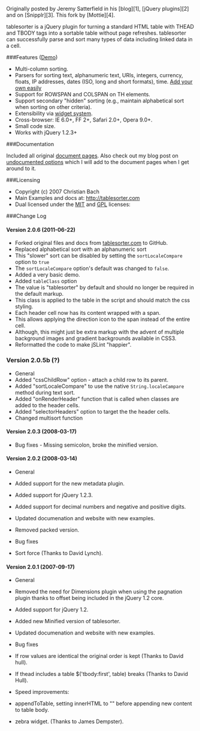 Originally posted by Jeremy Satterfield in his [blog][1], [jQuery plugins][2] and on [Snipplr][3]. This fork by [Mottie][4].

tablesorter is a jQuery plugin for turning a standard HTML table with THEAD and TBODY tags into a sortable table without page refreshes.
tablesorter can successfully parse and sort many types of data including linked data in a cell.

###Features ([Demo](http://mottie.github.com/tablesorter/))

* Multi-column sorting.
* Parsers for sorting text, alphanumeric text, URIs, integers, currency, floats, IP addresses, dates (ISO, long and short formats), time. [Add your own easily](docs/example-parsers.html)
* Support for ROWSPAN and COLSPAN on TH elements.
* Support secondary "hidden" sorting (e.g., maintain alphabetical sort when sorting on other criteria).
* Extensibility via [widget system](docs/example-widgets.html).
* Cross-browser: IE 6.0+, FF 2+, Safari 2.0+, Opera 9.0+.
* Small code size.
* Works with jQuery 1.2.3+

###Documentation

Included all original [document pages](http://mottie.github.com/tablesorter/docs/index.html).
Also check out my blog post on [undocumented options](http://wowmotty.blogspot.com/2011/06/jquery-tablesorter-missing-docs.html) which I will add to the document pages when I get around to it.

###Licensing

* Copyright (c) 2007 Christian Bach
* Main Examples and docs at: http://tablesorter.com
* Dual licensed under the [MIT](http://www.opensource.org/licenses/mit-license.php) and [GPL](http://www.gnu.org/licenses/gpl.html) licenses:

###Change Log

#### Version 2.0.6 (2011-06-22)

* Forked original files and docs from [tablesorter.com](http://tablesorter.com) to GitHub.
* Replaced alphabetical sort with an alphanumeric sort
 * This "slower" sort can be disabled by setting the `sortLocaleCompare` option to `true`
 * The `sortLocaleCompare` option's default was changed to `false`.
 * Added a very basic demo.
* Added `tableClass` option
 * The value is "tablesorter" by default and should no longer be required in the default markup.
 * This class is applied to the table in the script and should match the css styling.
* Each header cell now has its content wrapped with a span.
 * This allows applying the direction icon to the span instead of the entire cell.
 * Although, this might just be extra markup with the advent of multiple background images and gradient backgrounds available in CSS3.
* Reformatted the code to make jSLint "happier".

### Version 2.0.5b (?)

* General
 * Added "cssChildRow" option - attach a child row to its parent.
 * Added "sortLocaleCompare" to use the native `String.localeCampare` method during text sort.
 * Added "onRenderHeader" function that is called when classes are added to the header cells.
 * Added "selectorHeaders" option to target the the header cells.
 * Changed multisort function

#### Version 2.0.3 (2008-03-17)

* Bug fixes - Missing semicolon, broke the minified version.

#### Version 2.0.2 (2008-03-14)

* General
 * Added support for the new metadata plugin.
 * Added support for jQuery 1.2.3.
 * Added support for decimal numbers and negative and positive digits.
 * Updated documenation and website with new examples.
 * Removed packed version.

* Bug fixes
 * Sort force (Thanks to David Lynch).

#### Version 2.0.1 (2007-09-17)

* General
 * Removed the need for Dimensions plugin when using the pagnation plugin thanks to offset being included in the jQuery 1.2 core.
 * Added support for jQuery 1.2.
 * Added new Minified version of tablesorter.
 * Updated documenation and website with new examples.

* Bug fixes
 * If row values are identical the original order is kept (Thanks to David hull).
 * If thead includes a table $('tbody:first', table) breaks (Thanks to David Hull).

* Speed improvements:
 * appendToTable, setting innerHTML to "" before appending new content to table body.
 * zebra widget. (Thanks to James Dempster).
